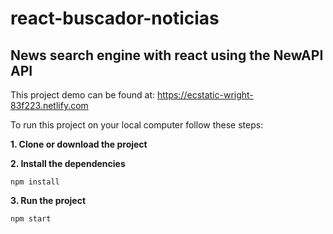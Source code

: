# react-buscador-noticias
News search engine with react using the NewAPI API
---

This project demo can be found at:
https://ecstatic-wright-83f223.netlify.com

To run this project on your local computer follow these steps:

**1. Clone or download the project**

**2. Install the dependencies**
```
npm install
```

**3. Run the project**
```
npm start
```
